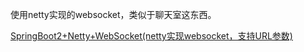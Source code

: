 使用netty实现的websocket，类似于聊天室这东西。

[SpringBoot2+Netty+WebSocket(netty实现websocket，支持URL参数)](https://blog.csdn.net/moshowgame/article/details/91552993)